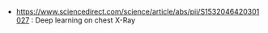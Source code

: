 

- https://www.sciencedirect.com/science/article/abs/pii/S1532046420301027 : Deep learning on chest X-Ray
